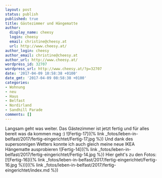 ```yaml
---
layout: post
status: publish
published: true
title: Gästezimmer und Hängematte
author:
  display_name: cheesy
  login: cheesy
  email: christine@cheesy.at
  url: http://www.cheesy.at/
author_login: cheesy
author_email: christine@cheesy.at
author_url: http://www.cheesy.at/
wordpress_id: 32707
wordpress_url: http://www.cheesy.at/?p=32707
date: '2017-04-09 10:58:38 +0100'
date_gmt: '2017-04-09 08:58:38 +0100'
categories:
- Wohnung
- neu
- Haus
- Belfast
- Nordirland
- Sandhill Parade
comments: []
---
```

Langsam geht was weiter. Das Gästezimmer ist jetzt fertig und für alles bereit was da kommen mag :)
![Fertig-17]({% link _fotos/leben-in-belfast/2017/fertig-eingerichtet/Fertig-17.jpg %})
Und dank des supersonnigen Wetters konnte ich auch gleich meine neue IKEA Hängematte ausprobieren
![Fertig-14]({% link _fotos/leben-in-belfast/2017/fertig-eingerichtet/Fertig-14.jpg %})
Hier geht's zu den Fotos:
[![Fertig-16]({% link _fotos/leben-in-belfast/2017/fertig-eingerichtet/Fertig-16.jpg %})]({% link _fotos/leben-in-belfast/2017/fertig-eingerichtet/index.md %})
